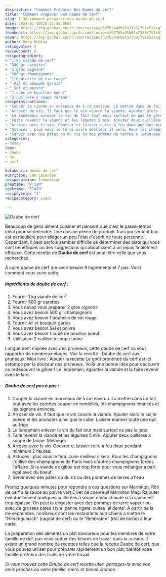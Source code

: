 ```yaml
---
description: "Comment Préparer Des Daube de cerf"
title: "Comment Préparer Des Daube de cerf"
slug: 1130-comment-preparer-des-daube-de-cerf
date: 2021-01-10T20:12:43.550Z
image: https://img-global.cpcdn.com/recipes/63765a45b6fa7330/751x532cq70/daube-de-cerf-photo-principale-de-la-recette.jpg
thumbnail: https://img-global.cpcdn.com/recipes/63765a45b6fa7330/751x532cq70/daube-de-cerf-photo-principale-de-la-recette.jpg
cover: https://img-global.cpcdn.com/recipes/63765a45b6fa7330/751x532cq70/daube-de-cerf-photo-principale-de-la-recette.jpg
author: Rena Medina
ratingvalue: 3
reviewcount: 8
recipeingredient:
- "1 kg viande de cerf"
- "500 gr carottes"
- "2 gros oignons"
- "500 gr champignons"
- "1 bouteille de vin rouge"
- " Ail et bouquet garnis"
- " Sel et poivre"
- "1 cube de bouillon boeuf"
- "2 cuillère à soupe farine"
recipeinstructions:
- "Couper la viande en morceaux de 5 cm environ. La mettre dans un fait tout avec les carottes couper en rondelles, les champignons émincés et les oignons émincés."
- "Arroser de vin. Il faut que le vin couvre la viande. Ajouter alors le sel,le poivre et les aromates ainsi que le cube. Laisser mariner toute une nuit au frigo."
- "Le lendemain enlever le vin du fait tout mais surtout ne pas le jeter."
- "Faite revenir la viande et les légumes 5 min. Ajouter deux cuillères a soupe de farine. Mélanger."
- "Arroser avec le vin. Couvrer et laisser cuire à feu doux pendant minimum 2 heures."
- "Astuces : plus vous le ferai cuire meilleur il sera. Pour les champignons j&#39;utilise des champignons de Paris mais d&#39;autres champignons ferons l&#39;affaire. Si la viande de gibier est trop forte pour vous mélanger a part égal avec du boeuf."
- "Servir avec des pâtes ou du riz ou des pommes de terres a l&#39;eau"
categories:
- Resep
tags:
- daube
- de
- cerf

katakunci: daube de cerf 
nutrition: 190 calories
recipecuisine: Indonesian
preptime: "PT31M"
cooktime: "PT42M"
recipeyield: "4"
recipecategory: Lunch

---
```



![Daube de cerf](https://img-global.cpcdn.com/recipes/63765a45b6fa7330/751x532cq70/daube-de-cerf-photo-principale-de-la-recette.jpg)

Beaucoup de gens aiment cuisiner et pensent que c'est le passe-temps idéal pour se détendre. Une cuisine pleine de produits frais qui sentent bon est particulière pour alléger un peu l'état d'esprit de toute personne. Cependant, il peut parfois sembler difficile de déterminer des plats qui vous sont bénéfiques ou des suggestions qui aboutissent à un repas finalement efficace. Cette recette de <strong> Daube de cerf </strong> est peut-être celle que vous recherchez.

<!--inarticleads1-->

À cuire daube de cerf tue avoir besoin 9 Ingrédients et 7 pas. Voici comment vous cuire cette.

##### Ingrédients de daube de cerf :

1. Fournir 1 kg viande de cerf
1. Fournir 500 gr carottes
1. Vous devez vous préparer 2 gros oignons
1. Vous avez besoin 500 gr champignons
1. Vous avez besoin 1 bouteille de vin rouge
1. Fournir  Ail et bouquet garnis
1. Vous avez besoin  Sel et poivre
1. Vous avez besoin 1 cube de bouillon boeuf
1. Utilisation 2 cuillère à soupe farine


Longuement mijotée avec des pruneaux, cette daube de cerf va vous rapporter de nombreux éloges. Voir la recette : Daube de cerf aux pruneaux; Mon livre : Ajouter la recette Le goût prononcé du cerf est ici estompé par la douceur des pruneaux. Voilà une bonne idée pour découvrir ou redécouvrir le gibier ! Le lendemain, égoutter la viande et la faire revenir avec le lard. 

<!--inarticleads2-->

##### Daube de cerf pas à pas :

1. Couper la viande en morceaux de 5 cm environ. La mettre dans un fait tout avec les carottes couper en rondelles, les champignons émincés et les oignons émincés.
1. Arroser de vin. Il faut que le vin couvre la viande. Ajouter alors le sel,le poivre et les aromates ainsi que le cube. Laisser mariner toute une nuit au frigo.
1. Le lendemain enlever le vin du fait tout mais surtout ne pas le jeter.
1. Faite revenir la viande et les légumes 5 min. Ajouter deux cuillères a soupe de farine. Mélanger.
1. Arroser avec le vin. Couvrer et laisser cuire à feu doux pendant minimum 2 heures.
1. Astuces : plus vous le ferai cuire meilleur il sera. Pour les champignons j&#39;utilise des champignons de Paris mais d&#39;autres champignons ferons l&#39;affaire. Si la viande de gibier est trop forte pour vous mélanger a part égal avec du boeuf.
1. Servir avec des pâtes ou du riz ou des pommes de terres a l&#39;eau


Prenez quelques minutes pour répondre à ces questions sur Marmiton. Rôti de cerf à la sauce au poivre vert Civet de chevreuil Marmiton Mag. Rajouter éventuellement quelques cuillerées à soupe d&#39;eau chaude si la sauce est trop épaisse. On peut la déguster avec des pommes de terre vapeur ou avec de grosses pâtes style &#39;penne rigate&#39; cuites &#39;al dente&#39;. A partir de la mi-septembre, nombreux sont les restaurants autrichiens à mettre le &#34;Hirschgulasch&#34; (ragoût de cerf) ou le &#34;Rehbraten&#34; (rôti de biche) à leur carte. 

<!--inarticleads1-->

<p>
La préparation des aliments un plat savoureux pour les membres de votre famille ne doit pas vous coûter des heures de travail dans la cuisine. Il existe un grand nombre de recettes telles que la recette Daube de cerf, que vous pouvez utiliser pour préparer rapidement un bon plat, bientôt votre famille profitera des fruits de votre travail.
</p>

<p>
<i>Si vous trouvez cette Daube de cerf recette utile, partagez-la avec vos amis proches ou votre famille, merci et bonne chance.</i>
</p>
